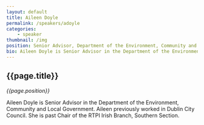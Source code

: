 ```yaml
---
layout: default
title: Aileen Doyle
permalink: /speakers/adoyle
categories: 
    - speaker
thumbnail: /img
position: Senior Advisor, Department of the Environment, Community and Local Government
bio: Aileen Doyle is Senior Advisor in the Department of the Environment, Community and Local Government. Aileen previously worked in Dublin City Council. She is past Chair of the RTPI Irish Branch, Southern Section.
---
```


## {{page.title}}
<i>{{page.position}}</i>

<p>Aileen Doyle is Senior Advisor in the Department of the Environment, Community and Local Government. Aileen previously worked in Dublin City Council. She is past Chair of the RTPI Irish Branch, Southern Section.</p>